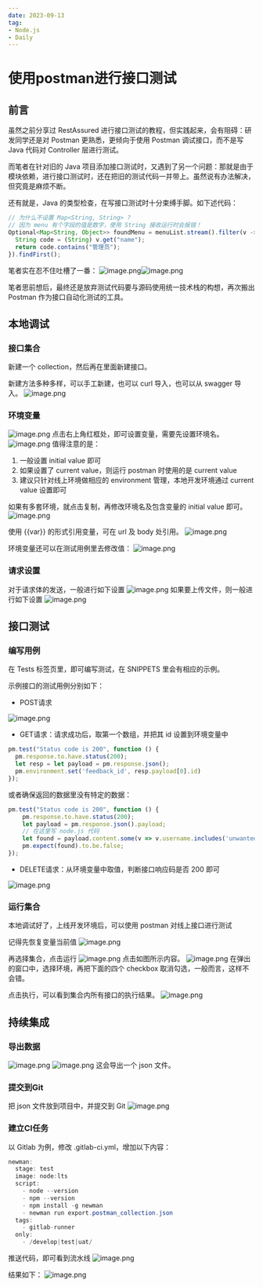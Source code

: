 ```yaml
---
date: 2023-09-13
tag:
- Node.js
- Daily
---
```


# 使用postman进行接口测试
## 前言

虽然之前分享过 RestAssured 进行接口测试的教程，但实践起来，会有阻碍：研发同学还是对 Postman 更熟悉，更倾向于使用 Postman 调试接口，而不是写 Java 代码对 Controller 层进行测试。

而笔者在针对旧的 Java 项目添加接口测试时，又遇到了另一个问题：那就是由于模块依赖，进行接口测试时，还在把旧的测试代码一并带上。虽然说有办法解决，但究竟是麻烦不断。

还有就是，Java 的类型检查，在写接口测试时十分束缚手脚。如下述代码：

<!-- more -->

```javascript
// 为什么不设置 Map<String, String> ? 
// 因为 menu 有个字段的值是数字，使用 String 接收运行时会报错！
Optional<Map<String, Object>> foundMenu = menuList.stream().filter(v -> {
  String code = (String) v.get("name");
  return code.contains("管理员");
}).findFirst();
```

笔者实在忍不住吐槽了一番：
![image.png](https://cdn.nlark.com/yuque/0/2023/png/160590/1694596433278-eb3e5566-0126-4e93-9dfe-a9c4d8edae51.png#clientId=u840bb390-3dd6-4&from=paste&height=337&id=u8353972f&originHeight=506&originWidth=490&originalType=binary&ratio=1.5&rotation=0&showTitle=false&size=162686&status=done&style=none&taskId=u2bd878c8-bf67-4898-bc86-cdc64384d44&title=&width=326.6666666666667)![image.png](https://cdn.nlark.com/yuque/0/2023/png/160590/1694596460562-b472ca9d-8b73-4e1f-b5a5-7c9c1fb8253a.png#averageHue=%23ede2e0&clientId=u840bb390-3dd6-4&from=paste&height=156&id=ucaf12f74&originHeight=234&originWidth=489&originalType=binary&ratio=1.5&rotation=0&showTitle=false&size=21212&status=done&style=none&taskId=uc97f45e9-a92b-4d35-ae34-bf2855f8b56&title=&width=326)

笔者思前想后，最终还是放弃测试代码要与源码使用统一技术栈的构想，再次搬出 Postman 作为接口自动化测试的工具。
## 本地调试

### 接口集合

新建一个 collection，然后再在里面新建接口。

新建方法多种多样，可以手工新建，也可以 curl 导入，也可以从 swagger 导入。
![image.png](https://cdn.nlark.com/yuque/0/2023/png/160590/1694595120400-0e37bf26-405b-412c-b54f-7057cf49ab20.png#averageHue=%23fcfafa&clientId=u49f46c82-3f02-4&from=paste&height=251&id=u6bfbe493&originHeight=377&originWidth=1249&originalType=binary&ratio=1.5&rotation=0&showTitle=false&size=23706&status=done&style=none&taskId=ub80d0899-20bc-4c9e-b9c3-0462eb82e3a&title=&width=832.6666666666666)
### 环境变量

![image.png](https://cdn.nlark.com/yuque/0/2020/png/160590/1602746875957-dc9090e7-900e-4352-91f7-039792e2a9e0.png#align=left&display=inline&height=119&margin=%5Bobject%20Object%5D&name=image.png&originHeight=346&originWidth=1744&size=178268&status=done&style=none&width=600#averageHue=%23b9b7b6&id=adhT3&originHeight=346&originWidth=1744&originalType=binary&ratio=1&rotation=0&showTitle=false&status=done&style=none&title=)
点击右上角红框处，即可设置变量，需要先设置环境名。
![image.png](https://cdn.nlark.com/yuque/0/2020/png/160590/1602747172023-7b96aa77-39bc-4881-b1e9-36d5535c92f1.png#align=left&display=inline&height=256&margin=%5Bobject%20Object%5D&name=image.png&originHeight=584&originWidth=1368&size=118188&status=done&style=none&width=600#averageHue=%23f9f9f9&id=Ybwlr&originHeight=584&originWidth=1368&originalType=binary&ratio=1&rotation=0&showTitle=false&status=done&style=none&title=)
值得注意的是：

1. 一般设置 initial value 即可
2. 如果设置了 current value，则运行 postman 时使用的是 current value
3. 建议只针对线上环境做相应的 environment 管理，本地开发环境通过 current value 设置即可

如果有多套环境，就点击复制，再修改环境名及包含变量的 initial value 即可。
![image.png](https://cdn.nlark.com/yuque/0/2020/png/160590/1602747475793-1f85e976-8189-44b7-9667-f1a195ff8c35.png#align=left&display=inline&height=93&margin=%5Bobject%20Object%5D&name=image.png&originHeight=230&originWidth=1482&size=56407&status=done&style=none&width=600#averageHue=%23f6f4f4&id=ouZSe&originHeight=230&originWidth=1482&originalType=binary&ratio=1&rotation=0&showTitle=false&status=done&style=none&title=)

使用 {{var}} 的形式引用变量，可在 url 及 body 处引用。
![image.png](https://cdn.nlark.com/yuque/0/2020/png/160590/1602746808280-6743bf6c-34b5-402a-abe6-397eb76c5380.png#align=left&display=inline&height=322&margin=%5Bobject%20Object%5D&name=image.png&originHeight=700&originWidth=1306&size=279151&status=done&style=none&width=600#averageHue=%23f9f8f7&id=xvnep&originHeight=700&originWidth=1306&originalType=binary&ratio=1&rotation=0&showTitle=false&status=done&style=none&title=)

环境变量还可以在测试用例里去修改值：
![image.png](https://cdn.nlark.com/yuque/0/2023/png/160590/1694424229773-4c83c6cf-0640-4c8a-aa33-38097d84f0cd.png#averageHue=%23fafaf9&clientId=ud0af0b54-f452-4&from=paste&height=455&id=uf2c9b6a5&originHeight=455&originWidth=1249&originalType=binary&ratio=1&rotation=0&showTitle=false&size=78599&status=done&style=none&taskId=u141727ea-9797-4227-8021-b7f6d069eb7&title=&width=1249)

### 请求设置

对于请求体的发送，一般进行如下设置
![image.png](https://cdn.nlark.com/yuque/0/2020/png/160590/1602747761421-f2c415ec-1b1c-48f6-976d-fbc958fdcbf3.png#align=left&display=inline&height=278&margin=%5Bobject%20Object%5D&name=image.png&originHeight=610&originWidth=1318&size=285542&status=done&style=none&width=600#averageHue=%23f8f6f6&id=xR281&originHeight=610&originWidth=1318&originalType=binary&ratio=1&rotation=0&showTitle=false&status=done&style=none&title=)
如果要上传文件，则一般进行如下设置
![image.png](https://cdn.nlark.com/yuque/0/2020/png/160590/1602747847485-5d86f2f6-18cc-4262-b5fd-69349feb4bbe.png#align=left&display=inline&height=281&margin=%5Bobject%20Object%5D&name=image.png&originHeight=590&originWidth=1258&size=146125&status=done&style=none&width=600#averageHue=%23f7f5f5&id=mfgAx&originHeight=590&originWidth=1258&originalType=binary&ratio=1&rotation=0&showTitle=false&status=done&style=none&title=)

## 接口测试

### 编写用例

在 Tests 标签页里，即可编写测试，在 SNIPPETS 里会有相应的示例。

示例接口的测试用例分别如下：

- POST请求

![image.png](https://cdn.nlark.com/yuque/0/2020/png/160590/1602748404916-daf8d633-1a35-48f8-a652-cc13c16244b5.png#align=left&display=inline&height=299&margin=%5Bobject%20Object%5D&name=image.png&originHeight=648&originWidth=1732&size=362328&status=done&style=none&width=800#averageHue=%23faf7f6&id=JFy97&originHeight=648&originWidth=1732&originalType=binary&ratio=1&rotation=0&showTitle=false&status=done&style=none&title=)

- GET请求：请求成功后，取第一个数组，并把其 id 设置到环境变量中
```javascript
pm.test("Status code is 200", function () {
  pm.response.to.have.status(200);
  let resp = let payload = pm.response.json();
  pm.environment.set('feedback_id', resp.payload[0].id)
});
```

或者确保返回的数据里没有特定的数据：
```javascript
pm.test("Status code is 200", function () {
    pm.response.to.have.status(200);
    let payload = pm.response.json().payload;
    // 在这里写 node.js 代码
    let found = payload.content.some(v => v.username.includes('unwanted'))
    pm.expect(found).to.be.false;
});
```

- DELETE请求：从环境变量中取值，判断接口响应码是否 200 即可

![image.png](https://cdn.nlark.com/yuque/0/2020/png/160590/1602752518841-f3717ddd-fbee-428f-a34f-794a8ab1ac0e.png#align=left&display=inline&height=265&margin=%5Bobject%20Object%5D&name=image.png&originHeight=530&originWidth=1316&size=136137&status=done&style=none&width=658#averageHue=%23f8f8f8&id=NBiKR&originHeight=530&originWidth=1316&originalType=binary&ratio=1&rotation=0&showTitle=false&status=done&style=none&title=)

### 运行集合

本地调试好了，上线开发环境后，可以使用 postman 对线上接口进行测试

记得先恢复变量当前值
![image.png](https://cdn.nlark.com/yuque/0/2020/png/160590/1603339930271-36e9f9e5-8013-40fa-9fac-e7cb642ba451.png#align=left&display=inline&height=174&margin=%5Bobject%20Object%5D&name=image.png&originHeight=412&originWidth=1418&size=102880&status=done&style=none&width=600#averageHue=%23d9d8d8&id=ewGCQ&originHeight=412&originWidth=1418&originalType=binary&ratio=1&rotation=0&showTitle=false&status=done&style=none&title=)

再选择集合，点击运行
![image.png](https://cdn.nlark.com/yuque/0/2020/png/160590/1602747943902-be50a347-cf3d-417c-9bed-e8d8abbb520d.png#align=left&display=inline&height=259&margin=%5Bobject%20Object%5D&name=image.png&originHeight=716&originWidth=1660&size=299452&status=done&style=none&width=600#averageHue=%23dcd9d8&id=ptduQ&originHeight=716&originWidth=1660&originalType=binary&ratio=1&rotation=0&showTitle=false&status=done&style=none&title=)
点击如图所示内容。
![image.png](https://cdn.nlark.com/yuque/0/2020/png/160590/1602748072901-4d49553d-bf78-4276-baee-6b8e84c83951.png#align=left&display=inline&height=376&margin=%5Bobject%20Object%5D&name=image.png&originHeight=1328&originWidth=2474&size=365551&status=done&style=none&width=700#averageHue=%23edecec&id=vF3AK&originHeight=1328&originWidth=2474&originalType=binary&ratio=1&rotation=0&showTitle=false&status=done&style=none&title=)
在弹出的窗口中，选择环境，再把下面的四个 checkbox 取消勾选，一般而言，这样不会错。

点击执行，可以看到集合内所有接口的执行结果。
![image.png](https://cdn.nlark.com/yuque/0/2020/png/160590/1602748206140-245e5362-ffe3-4d2f-b3a3-61f781730e86.png#align=left&display=inline&height=391&margin=%5Bobject%20Object%5D&name=image.png&originHeight=1010&originWidth=2068&size=371291&status=done&style=none&width=800#averageHue=%23e8e7e6&id=L5fDL&originHeight=1010&originWidth=2068&originalType=binary&ratio=1&rotation=0&showTitle=false&status=done&style=none&title=)

## 持续集成
### 导出数据
![image.png](https://cdn.nlark.com/yuque/0/2023/png/160590/1694594443532-5ca5008a-4e57-4eb1-909d-2b40ff4241ff.png#averageHue=%23f6f1f0&clientId=ud8b830b6-ab27-4&from=paste&height=325&id=uc26f5863&originHeight=487&originWidth=470&originalType=binary&ratio=1.5&rotation=0&showTitle=false&size=35579&status=done&style=none&taskId=u2285a1c9-7f72-45c8-9164-9308e224033&title=&width=313.3333333333333)
![image.png](https://cdn.nlark.com/yuque/0/2023/png/160590/1694594460053-8cf994d3-a2fa-4dbc-a6da-911ae41a8e35.png#averageHue=%23faf5f4&clientId=ud8b830b6-ab27-4&from=paste&height=269&id=ufbde5341&originHeight=403&originWidth=692&originalType=binary&ratio=1.5&rotation=0&showTitle=false&size=27733&status=done&style=none&taskId=u85993242-c6e3-438c-80f7-d0eca50b862&title=&width=461.3333333333333)
这会导出一个 json 文件。
### 提交到Git
把 json 文件放到项目中，并提交到 Git
![image.png](https://cdn.nlark.com/yuque/0/2023/png/160590/1694594578211-b381d377-f6a5-4dd2-be82-0c9295f10fc6.png#averageHue=%233e454d&clientId=ud8b830b6-ab27-4&from=paste&height=209&id=u5d8c3186&originHeight=314&originWidth=622&originalType=binary&ratio=1.5&rotation=0&showTitle=false&size=22859&status=done&style=none&taskId=u11d239a3-5b99-4879-af2f-909c6d25521&title=&width=414.6666666666667)
### 建立CI任务
以 Gitlab 为例，修改 .gitlab-ci.yml，增加以下内容：
```java
newman:
  stage: test
  image: node:lts
  script:
    - node --version
    - npm --version
    - npm install -g newman
    - newman run export.postman_collection.json
  tags:
    - gitlab-runner
  only:
    - /develop|test|uat/

```
推送代码，即可看到流水线
![image.png](https://cdn.nlark.com/yuque/0/2023/png/160590/1694594759551-cb5a8564-cf20-4491-9378-3b6408e2c9fc.png#averageHue=%23f5f5f5&clientId=ud8b830b6-ab27-4&from=paste&height=107&id=u5d039deb&originHeight=161&originWidth=297&originalType=binary&ratio=1.5&rotation=0&showTitle=false&size=6130&status=done&style=none&taskId=u9f90edf8-388c-4dbe-b9d5-098a89086ea&title=&width=198)

结果如下：
![image.png](https://cdn.nlark.com/yuque/0/2023/png/160590/1694594789278-08b7d7e5-397b-47a9-9cbe-2f989a357ae1.png#averageHue=%23171615&clientId=ud8b830b6-ab27-4&from=paste&height=387&id=uf06b5710&originHeight=580&originWidth=585&originalType=binary&ratio=1.5&rotation=0&showTitle=false&size=32328&status=done&style=none&taskId=u9783ae76-8888-4dc5-a259-482bc032938&title=&width=390)

